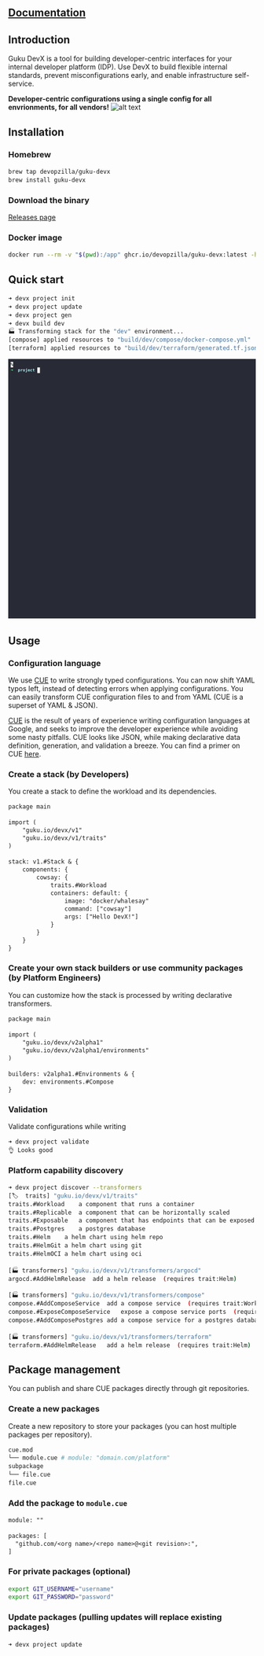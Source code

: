 ## [Documentation](https://docx.guku.io/docs/intro)

## Introduction

Guku DevX is a tool for building developer-centric interfaces for your internal developer platform (IDP). Use DevX to build flexible internal standards, prevent misconfigurations early, and enable infrastructure self-service.

**Developer-centric configurations using a single config for all envrionments, for all vendors!**
![alt text](https://devx.guku.io/assets/images/image02.png)

## Installation

### Homebrew
```bash
brew tap devopzilla/guku-devx
brew install guku-devx       
```

### Download the binary

[Releases page](https://github.com/devopzilla/guku-devx/releases)

### Docker image
```bash
docker run --rm -v "$(pwd):/app" ghcr.io/devopzilla/guku-devx:latest -h
```

## Quick start
```bash
➜ devx project init
➜ devx project update
➜ devx project gen
➜ devx build dev
🏭 Transforming stack for the "dev" environment...
[compose] applied resources to "build/dev/compose/docker-compose.yml"
[terraform] applied resources to "build/dev/terraform/generated.tf.json"
```

![demo](assets/demo.gif)


## Usage

### Configuration language
We use [CUE](https://cuelang.org/) to write strongly typed configurations. You can now shift YAML typos left, instead of detecting errors when applying configurations. You can easily transform CUE configuration files to and from YAML (CUE is a superset of YAML & JSON).

[CUE](https://cuelang.org/) is the result of years of experience writing configuration languages at Google, and seeks to improve the developer experience while avoiding some nasty pitfalls. CUE looks like JSON, while making declarative data definition, generation, and validation a breeze. You can find a primer on CUE [here](https://docs.dagger.io/1215/what-is-cue/#understanding-cue).


### Create a stack (by Developers)
You create a stack to define the workload and its dependencies.
```cue
package main

import (
    "guku.io/devx/v1"
    "guku.io/devx/v1/traits"
)

stack: v1.#Stack & {
    components: {
        cowsay: {
            traits.#Workload
            containers: default: {
                image: "docker/whalesay"
                command: ["cowsay"]
                args: ["Hello DevX!"]
            }
        }
    }
}
```

### Create your own stack builders or use community packages (by Platform Engineers)
You can customize how the stack is processed by writing declarative transformers.
```cue
package main

import (
    "guku.io/devx/v2alpha1"
    "guku.io/devx/v2alpha1/environments"
)

builders: v2alpha1.#Environments & {
    dev: environments.#Compose
}
```

### Validation
Validate configurations while writing
```bash
➜ devx project validate
👌 Looks good
```

### Platform capability discovery
```bash
➜ devx project discover --transformers
[🏷️  traits] "guku.io/devx/v1/traits"
traits.#Workload	a component that runs a container 
traits.#Replicable	a component that can be horizontally scaled 
traits.#Exposable	a component that has endpoints that can be exposed 
traits.#Postgres	a postgres database 
traits.#Helm	a helm chart using helm repo 
traits.#HelmGit	a helm chart using git 
traits.#HelmOCI	a helm chart using oci 

[🏭 transformers] "guku.io/devx/v1/transformers/argocd"
argocd.#AddHelmRelease	add a helm release  (requires trait:Helm)

[🏭 transformers] "guku.io/devx/v1/transformers/compose"
compose.#AddComposeService	add a compose service  (requires trait:Workload)
compose.#ExposeComposeService	expose a compose service ports  (requires trait:Exposable)
compose.#AddComposePostgres	add a compose service for a postgres database  (requires trait:Postgres)

[🏭 transformers] "guku.io/devx/v1/transformers/terraform"
terraform.#AddHelmRelease	add a helm release  (requires trait:Helm)
```

## Package management

You can publish and share CUE packages directly through git repositories.

### Create a new packages
Create a new repository to store your packages (you can host multiple packages per repository).

```bash
cue.mod
└── module.cue # module: "domain.com/platform"
subpackage
└── file.cue
file.cue
```

### Add the package to `module.cue`
```cue
module: ""

packages: [
  "github.com/<org name>/<repo name>@<git revision>:",
]       	
```

### For private packages (optional)
```bash
export GIT_USERNAME="username"
export GIT_PASSWORD="password"
```

### Update packages (pulling updates will replace existing packages)
```
➜ devx project update
```
